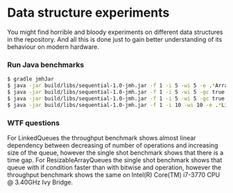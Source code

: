 Data structure experiments
==========================

You might find horrible and bloody experiments on different data structures in the repository. And all this is done just to gain better understanding of its behaviour on modern hardware.

### Run Java benchmarks

```sh
$ gradle jmhJar
$ java -jar build/libs/sequential-1.0-jmh.jar -f 1 -i 5 -wi 5 -e .*ArrayQueue.* -gc true -tu us -prof hs_comp -prof hs_gc -prof hs_rt
$ java -jar build/libs/sequential-1.0-jmh.jar -f 1 -i 5 -wi 5 -gc true -tu us -bm ss -bm avgt -rf JSON -rff build/reports/jmh/time/results.json
$ java -jar build/libs/sequential-1.0-jmh.jar -f 1 -i 5 -wi 5 -gc true -tu us -bm thrpt -rf JSON -rff build/reports/jmh/ops/results.json
$ java -jar build/libs/sequential-1.0-jmh.jar -f 1 -i 10 -wi 10 -e .*Linked.* -tu ms -bm thrpt -rf JSON -rff build/reports/jmh/results.json
```

### WTF questions

For LinkedQueues the throughput benchmark shows almost linear dependency between decreasing of number of operations and increasing size of the queue, however the single shot benchmark shows that there is a time gap.
For ResizableArrayQueues the single shot benchmark shows that queue with if condition faster than with bitwise and operation, however the throughput benchmark shows the same on Intel(R) Core(TM) i7-3770 CPU @ 3.40GHz Ivy Bridge.
